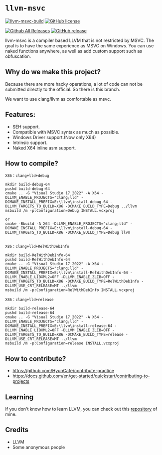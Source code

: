 # `llvm-msvc`
[![llvm-msvc-build](https://github.com/backengineering/llvm-msvc/actions/workflows/llvm-msvc-build.yml/badge.svg?branch=dev)](https://github.com/backengineering/llvm-msvc/actions/workflows/llvm-msvc-build.yml)
[![GitHub license](https://img.shields.io/github/license/backengineering/llvm-msvc)](https://github.com/backengineering/llvm-msvc/blob/main/LICENSE)

[![Github All Releases](https://img.shields.io/github/downloads/backengineering/llvm-msvc/total.svg)](https://github.com/backengineering/llvm-msvc/releases) 
[![GitHub release](https://img.shields.io/github/release/backengineering/llvm-msvc.svg)](https://github.com/backengineering/llvm-msvc/releases) 

llvm-msvc is a compiler based LLVM that is not restricted by MSVC. The goal is to have the same experience as MSVC on Windows.
You can use naked functions anywhere, as well as add custom support such as obfuscation.

## Why do we make this project?
Because there are more hacky operations, a lot of code can not be submitted directly to the official. So there is this branch.

We want to use clang/llvm as comfortable as msvc.

## Features:
- SEH support.
- Compatible with MSVC syntax as much as possible.
- Windows Driver support.(Now only X64)
- Intrinsic support.
- Naked X64 inline asm support.


## How to compile?

```batch
X86：clang+lld+debug
    
mkdir build-debug-64
pushd build-debug-64
cmake .. -G "Visual Studio 17 2022" -A X64 -DLLVM_ENABLE_PROJECTS="clang;lld" -DCMAKE_INSTALL_PREFIX=E:\llvm\install-debug-64 -DLLVM_TARGETS_TO_BUILD=X86 -DCMAKE_BUILD_TYPE=Debug ../llvm
msbuild /m -p:Configuration=Debug INSTALL.vcxproj

or
cmake -Bbuild -A X64 -DLLVM_ENABLE_PROJECTS="clang;lld" -DCMAKE_INSTALL_PREFIX=E:\llvm\install-debug-64 -DLLVM_TARGETS_TO_BUILD=X86 -DCMAKE_BUILD_TYPE=Debug llvm


X86：clang+lld+RelWithDebInfo

mkdir build-RelWithDebInfo-64
pushd build-RelWithDebInfo-64
cmake .. -G "Visual Studio 17 2022" -A X64 -DLLVM_ENABLE_PROJECTS="clang;lld" -DCMAKE_INSTALL_PREFIX=E:\llvm\install-RelWithDebInfo-64 -DLLVM_ENABLE_LIBXML2=OFF -DLLVM_ENABLE_ZLIB=OFF -DLLVM_TARGETS_TO_BUILD=X86 -DCMAKE_BUILD_TYPE=RelWithDebInfo -DLLVM_USE_CRT_RELEASE=MT ../llvm
msbuild /m -p:Configuration=RelWithDebInfo INSTALL.vcxproj 

X86：clang+lld+release

mkdir build-release-64
pushd build-release-64
cmake .. -G "Visual Studio 17 2022" -A X64 -DLLVM_ENABLE_PROJECTS="clang;lld" -DCMAKE_INSTALL_PREFIX=E:\llvm\install-release-64 -DLLVM_ENABLE_LIBXML2=OFF -DLLVM_ENABLE_ZLIB=OFF -DLLVM_TARGETS_TO_BUILD=X86 -DCMAKE_BUILD_TYPE=release -DLLVM_USE_CRT_RELEASE=MT ../llvm
msbuild /m -p:Configuration=release INSTALL.vcxproj 
```

## How to contribute?
- https://github.com/HyunCafe/contribute-practice
- https://docs.github.com/en/get-started/quickstart/contributing-to-projects

## Learning
If you don't know how to learn LLVM, you can check out this [repository](https://github.com/gmh5225/awesome-llvm-security) of mine.

## Credits
- LLVM
- Some anonymous people
